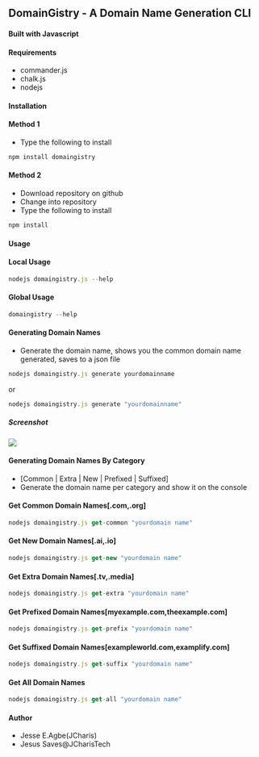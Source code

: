 ## DomainGistry - A Domain Name Generation CLI
#### Built with Javascript


#### Requirements
+ commander.js
+ chalk.js
+ nodejs

#### Installation


#### Method 1

+ Type the following to install
```js
npm install domaingistry
```


#### Method 2
+ Download repository on github
+ Change into repository
+ Type the following to install
```js
npm install 
```

#### Usage

#### Local Usage
```js
nodejs domaingistry.js --help
```

#### Global Usage
```js
domaingistry --help
```

#### Generating Domain Names
+ Generate the domain name, shows you the common domain name generated, saves to a json file
```js
nodejs domaingistry.js generate yourdomainname
```
or

```js
nodejs domaingistry.js generate "yourdomainname"
```

##### Screenshot
![](images/image.png)

#### Generating Domain Names By Category 
+ [Common | Extra | New | Prefixed | Suffixed]
+ Generate the domain name per category and show it on the console

#### Get Common Domain Names[.com,.org]
```js
nodejs domaingistry.js get-common "yourdomain name"

```
#### Get New Domain Names[.ai,.io]
```js
nodejs domaingistry.js get-new "yourdomain name"

```

#### Get Extra Domain Names[.tv,.media]
```js
nodejs domaingistry.js get-extra "yourdomain name"

```
#### Get Prefixed Domain Names[myexample.com,theexample.com]
```js
nodejs domaingistry.js get-prefix "yourdomain name"

```

#### Get Suffixed Domain Names[exampleworld.com,examplify.com]
```js
nodejs domaingistry.js get-suffix "yourdomain name"

```

#### Get All Domain Names
```js
nodejs domaingistry.js get-all "yourdomain name"

```



#### Author
+ Jesse E.Agbe(JCharis)
+ Jesus Saves@JCharisTech